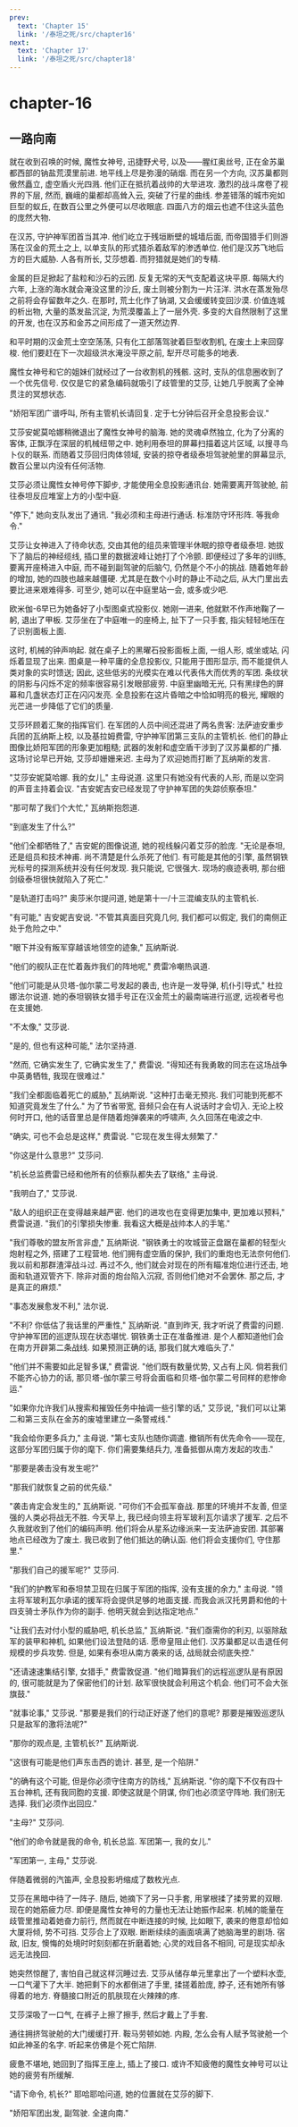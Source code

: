 ```yaml
---
prev:
  text: 'Chapter 15'
  link: '/泰坦之死/src/chapter16'
next:
  text: 'Chapter 17'
  link: '/泰坦之死/src/chapter18'
---
```


# chapter-16

## 一路向南

就在收到召唤的时候, 魔性女神号, 迅捷野犬号, 以及——腥红奥丝号, 正在金苏巢都西部的钠盐荒漠里前进. 地平线上尽是弥漫的硝烟. 而在另一个方向, 汉苏巢都则傲然矗立, 虚空盾火光四溅. 他们正在抵抗着战帅的大举进攻. 激烈的战斗席卷了视界的下层, 然而, 巍峨的巢都却高耸入云, 突破了行星的曲线. 参差错落的城市宛如巨型的蚁丘, 在数百公里之外便可以尽收眼底. 四面八方的烟云也遮不住这头蓝色的庞然大物.

在汉苏, 守护神军团首当其冲. 他们屹立于残垣断壁的城墙后面, 而帝国猎手们则游荡在汉金的荒土之上, 以单支队的形式猎杀着敌军的渗透单位. 他们是汉苏飞地后方的巨大威胁. 人各有所长, 艾莎想着. 而狩猎就是她们的专精.

金属的巨足掀起了盐粒和沙石的云团. 反复无常的天气支配着这块平原. 每隔大约六年, 上涨的海水就会淹没这里的沙丘, 废土则被分割为一片汪洋. 洪水在蒸发殆尽之前将会存留数年之久. 在那时, 荒土化作了钠湖, 又会缓缓转变回沙漠. 价值连城的析出物, 大量的蒸发盐沉淀, 为荒漠覆盖上了一层外壳. 多变的大自然限制了这里的开发, 也在汉苏和金苏之间形成了一道天然边界.

和平时期的汉金荒土空空荡荡, 只有化工部落驾驶着巨型收割机, 在废土上来回穿梭. 他们要赶在下一次超级洪水淹没平原之前, 犁开尽可能多的地表.

魔性女神号和它的姐妹们就经过了一台收割机的残骸. 这时, 支队的信息圈收到了一个优先信号. 仅仅是它的紧急编码就吸引了歧管里的艾莎, 让她几乎脱离了全神贯注的冥想状态.

"娇阳军团广谱呼叫, 所有主管机长请回复. 定于七分钟后召开全息投影会议."

艾莎安妮莫哈娜稍微退出了魔性女神号的脑海. 她的灵魂卓然独立, 化为了分离的客体, 正飘浮在深层的机械纽带之中. 她利用泰坦的屏幕扫描着这片区域, 以搜寻鸟卜仪的联系. 而随着艾莎回归肉体领域, 安装的掠夺者级泰坦驾驶舱里的屏幕显示, 数百公里以内没有任何活物.

艾莎必须让魔性女神号停下脚步, 才能使用全息投影通讯台. 她需要离开驾驶舱, 前往泰坦反应堆室上方的小型中庭.

"停下," 她向支队发出了通讯. "我必须和主母进行通话. 标准防守环形阵. 等我命令."

艾莎让女神进入了待命状态, 交由其他的组员来管理半休眠的掠夺者级泰坦. 她拔下了脑后的神经缆线, 插口里的数据波峰让她打了个冷颤. 即便经过了多年的训练, 要离开座椅进入中庭, 而不碰到副驾驶的后脑勺, 仍然是个不小的挑战. 随着她年龄的增加, 她的四肢也越来越僵硬. 尤其是在数个小时的静止不动之后, 从大门里出去要比进来艰难得多. 可至少, 她可以在中庭里站一会, 或多或少吧.

欧米伽-6早已为她备好了小型图桌式投影仪. 她刚一进来, 他就默不作声地鞠了一躬, 退出了甲板. 艾莎坐在了中庭唯一的座椅上, 扯下了一只手套, 指尖轻轻地压在了识别面板上面.

这时, 机械的钟声响起. 就在桌子上的黑曜石投影面板上面, 一组人形, 或坐或站, 闪烁着显现了出来. 图桌是一种平庸的全息投影仪, 只能用于图形显示, 而不能提供人类对象的实时馈送; 因此, 这些低劣的光模实在难以代表伟大而优秀的军团. 条纹状的阴影与闪烁不定的频率很容易引发眼部疲劳. 中庭里幽暗无光, 只有黑绿色的屏幕和几盏状态灯正在闪闪发亮. 全息投影在这片昏暗之中恰如明亮的极光, 耀眼的光芒进一步降低了它们的质量.

艾莎环顾着汇聚的指挥官们. 在军团的人员中间还混进了两名贵客: 法萨迪安重步兵团的瓦纳斯上校, 以及基拉姆费雷, 守护神军团第三支队的主管机长. 他们的静止图像比娇阳军团的形象更加粗糙; 武器的发射和虚空盾干涉到了汉苏巢都的广播. 这场讨论早已开始, 艾莎却姗姗来迟. 主母为了欢迎她而打断了瓦纳斯的发言.

"艾莎安妮莫哈娜. 我的女儿," 主母说道. 这里只有她没有代表的人形, 而是以空洞的声音主持着会议. "吉安妮吉安已经发现了守护神军团的失踪侦察泰坦."

"那可帮了我们个大忙," 瓦纳斯抱怨道.

"到底发生了什么?"

"他们全都牺牲了," 吉安妮的图像说道, 她的视线躲闪着艾莎的脸庞. "无论是泰坦, 还是组员和技术神甫. 尚不清楚是什么杀死了他们. 有可能是其他的引擎, 虽然钢铁光标号的探测系统并没有任何发现. 我只能说, 它很强大. 现场的痕迹表明, 那台细剑级泰坦很快就陷入了死亡."

"是轨道打击吗?" 奥莎米尔提问道, 她是第十一/十三混编支队的主管机长.

"有可能," 吉安妮吉安说. "不管其真面目究竟几何, 我们都可以假定, 我们的南侧正处于危险之中."

"眼下并没有叛军穿越该地领空的迹象," 瓦纳斯说.

"他们的舰队正在忙着轰炸我们的阵地呢," 费雷冷嘲热讽道.

"他们可能是从贝塔-伽尔蒙二号发起的袭击, 也许是一发导弹, 机仆引导式," 杜拉娜法尔说道. 她的泰坦钢铁女猎手号正在汉金荒土的最南端进行巡逻, 远视者号也在支援她.

"不太像," 艾莎说.

"是的, 但也有这种可能," 法尔坚持道.

"然而, 它确实发生了, 它确实发生了," 费雷说. "得知还有我勇敢的同志在这场战争中英勇牺牲, 我现在很难过."

"我们全都面临着死亡的威胁," 瓦纳斯说. "这种打击毫无预兆. 我们可能到死都不知道究竟发生了什么." 为了节省带宽, 音频只会在有人说话时才会切入. 无论上校何时开口, 他的话音里总是伴随着炮弹袭来的呼啸声, 久久回荡在电波之中.

"确实, 可也不会总是这样," 费雷说. "它现在发生得太频繁了."

"你这是什么意思?" 艾莎问.

"机长总监费雷已经和他所有的侦察队都失去了联络," 主母说.

"我明白了," 艾莎说.

"敌人的组织正在变得越来越严密. 他们的进攻也在变得更加集中, 更加难以预料," 费雷说道. "我们的引擎损失惨重. 我看这大概是战帅本人的手笔."

"我们尊敬的盟友所言非虚," 瓦纳斯说. "钢铁勇士的攻城营正盘踞在巢都的轻型火炮射程之外, 搭建了工程营地. 他们拥有虚空盾的保护, 我们的重炮也无法奈何他们. 我以前和那群渣滓战斗过. 再过不久, 他们就会对现在的所有瞄准炮位进行还击, 地面和轨道双管齐下. 除非对面的炮台陷入沉寂, 否则他们绝对不会罢休. 那之后, 才是真正的麻烦."

"事态发展愈发不利," 法尔说.

"不利? 你低估了我话里的严重性," 瓦纳斯说. "直到昨天, 我才听说了费雷的问题. 守护神军团的巡逻队现在状态堪忧. 钢铁勇士正在准备推进. 是个人都知道他们会在南方开辟第二条战线. 如果预测正确的话, 那我们就大难临头了."

"他们并不需要如此足智多谋," 费雷说. "他们既有数量优势, 又占有上风. 倘若我们不能齐心协力的话, 那贝塔-伽尔蒙三号将会面临和贝塔-伽尔蒙二号同样的悲惨命运."

"如果你允许我们从搜索和摧毁任务中抽调一些引擎的话," 艾莎说, "我们可以让第二和第三支队在金苏的废墟里建立一条警戒线."

"我会给你更多兵力," 主母说. "第七支队也随你调遣. 撤销所有优先命令——现在, 这部分军团归属于你的麾下. 你们需要集结兵力, 准备抵御从南方发起的攻击."

"那要是袭击没有发生呢?"

"那我们就恢复之前的优先级."

"袭击肯定会发生的," 瓦纳斯说. "可你们不会孤军奋战. 那里的环境并不友善, 但坚强的人类必将战无不胜. 今天早上, 我已经向领主将军玻利瓦尔请求了援军. 之后不久我就收到了他们的编码声明. 他们将会从星系边缘派来一支法萨迪安团. 其部署地点已经改为了废土. 我已收到了他们抵达的确认函. 他们将会支援你们, 守住那里."

"那我们自己的援军呢?" 艾莎问.

"我们的护教军和泰坦禁卫现在归属于军团的指挥, 没有支援的余力," 主母说. "领主将军玻利瓦尔承诺的援军将会提供足够的地面支援. 而我会派汉托男爵和他的十四支骑士矛队作为你的副手. 他明天就会到达指定地点."

"让我们去对付小型的威胁吧, 机长总监," 瓦纳斯说. "我们亟需你的利刃, 以驱除敌军的装甲和神机, 如果他们设法登陆的话. 愿帝皇阻止他们. 汉苏巢都足以击退任何规模的步兵攻势. 但是, 如果有泰坦从南方袭来的话, 战局就会彻底失控."

"还请速速集结引擎, 女猎手," 费雷敦促道. "他们暗算我们的远程巡逻队是有原因的, 很可能就是为了保密他们的计划. 敌军很快就会利用这个机会. 他们可不会大张旗鼓."

"就事论事," 艾莎说. "那要是我们的行动正好遂了他们的意呢? 那要是摧毁巡逻队只是敌军的激将法呢?"

"那你的观点是, 主管机长?" 瓦纳斯说.

"这很有可能是他们声东击西的诡计. 甚至, 是一个陷阱."

"的确有这个可能, 但是你必须守住南方的防线," 瓦纳斯说. "你的麾下不仅有四十五台神机, 还有我同胞的支援. 即使这就是个阴谋, 你们也必须坚守阵地. 我们别无选择. 我们必须作出回应."

"主母?" 艾莎问.

"他们的命令就是我的命令, 机长总监. 军团第一, 我的女儿."

"军团第一, 主母," 艾莎说.

伴随着微弱的汽笛声, 全息投影坍缩成了数枚光点.

艾莎在黑暗中待了一阵子. 随后, 她摘下了另一只手套, 用掌根揉了揉劳累的双眼. 现在的她筋疲力尽. 即便是魔性女神号的力量也无法让她振作起来. 机械的能量在歧管里推动着她奋力前行, 然而就在中断连接的时候, 比如眼下, 袭来的倦意却恰如大厦将倾, 势不可挡. 艾莎合上了双眼. 断断续续的画面填满了她脑海里的剧场. 宿敌, 旧友, 懊悔的处境时时刻刻都在折磨着她; 心灵的戏目各不相同, 可是现实却永远无法挽回.

她突然惊醒了, 害怕自己就这样沉睡过去. 艾莎从储存单元里拿出了一个塑料水壶, 一口气灌下了大半. 她把剩下的水都倒进了手里, 揉搓着脸庞, 脖子, 还有她所有够得着的地方. 脊髓接口附近的肌肤现在火辣辣的疼.

艾莎深吸了一口气, 在裤子上擦了擦手, 然后才戴上了手套.

通往拥挤驾驶舱的大门缓缓打开. 鞍马劳顿如她. 内殿, 怎么会有人赋予驾驶舱一个如此神圣的名字. 听起来仿佛是个死亡陷阱.

疲惫不堪地, 她回到了指挥王座上, 插上了接口. 或许不知疲倦的魔性女神号可以让她的疲劳有所缓解.

"请下命令, 机长?" 耶哈耶哈问道, 她的位置就在艾莎的脚下.

"娇阳军团出发, 副驾驶. 全速向南."
